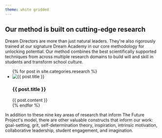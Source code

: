 ```yaml
---
theme: white gridded
---
```


## Our method is built on cutting-edge research

Dream Directors are more than just natural leaders. They're also rigorously trained at our signature Dream Academy in our core methodology for unlocking potential. Our method combines the best scientifically supported techniques from across multiple research domains to build will and skill in students and transform school culture.

<ul id="research-areas">
{% for post in site.categories.research %}
  <li class="reasearch-area" id="research-area-{{ post.title | slugify }}">
    <img src="{{ post.image }}" alt="{{ post.title }}" />
    <h3>{{ post.title }}</h3>
    <div class="research-area-description">
      {{ post.content }}
    </div>
  </li>
{% endfor %}
</ul>

In addition to these nine key areas of research that inform The Future Project's model, there are other valuable constructs that inform our work: goal-setting, grit, self-determination theory, inspiration, intrinsic motivation, collaborative leadership, student engagement, and imagination.
